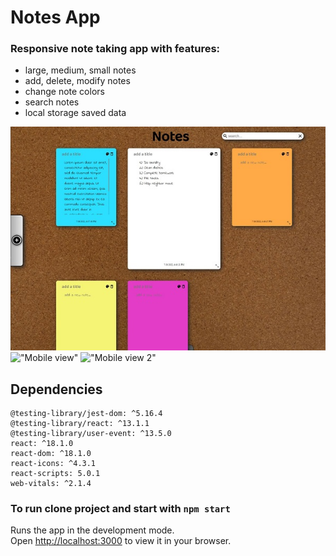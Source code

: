 # Notes App
### Responsive note taking app with features:
+ large, medium, small notes
+ add, delete, modify notes
+ change note colors
+ search notes
+ local storage saved data

!["Desktop"](https://github.com/ChrisClynes/notes-app/blob/master/markdown/images/notes01.JPG?raw=true "home-desktop")
!["Mobile view"](https://github.com/ChrisClynes/notes-app/blob/master/markdown/images/notes02?raw=true "mobile1")
!["Mobile view 2"](https://github.com/ChrisClynes/notes-app/blob/master/markdown/images/notes03.PNG?raw=true "miobile2")

## Dependencies
    @testing-library/jest-dom: ^5.16.4
    @testing-library/react: ^13.1.1
    @testing-library/user-event: ^13.5.0
    react: ^18.1.0
    react-dom: ^18.1.0
    react-icons: ^4.3.1
    react-scripts: 5.0.1
    web-vitals: ^2.1.4
  

### To run clone project and start with `npm start`

Runs the app in the development mode.\
Open [http://localhost:3000](http://localhost:3000) to view it in your browser.
